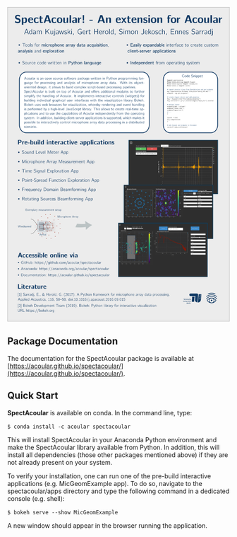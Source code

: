 
![Poster](docs/_static/poster.png)

## Package Documentation

The documentation for the SpectAcoular package is available at [https://acoular.github.io/spectacoular/](https://acoular.github.io/spectacoular/).

## Quick Start

**SpectAcoular** is available on conda. In the command line, type:

```console
$ conda install -c acoular spectacoular
```

This will install SpectAcoular in your Anaconda Python environment and make the SpectAcoular library available from Python. In addition, this will install all dependencies (those other packages mentioned above) if they are not already present on your system.

To verify your installation, one can run one of the pre-build interactive applications (e.g. MicGeomExample app). To do so, navigate to the spectacoular/apps directory and type the following command in a dedicated console (e.g. shell):

```console
$ bokeh serve --show MicGeomExample
```

A new window should appear in the browser running the application.

